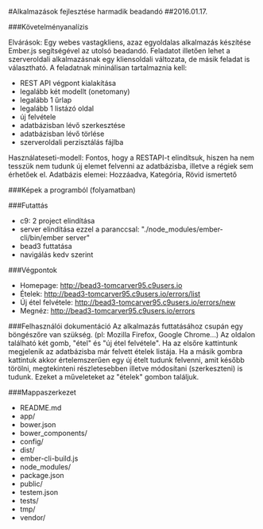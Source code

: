 #Alkalmazások fejlesztése harmadik beadandó
##2016.01.17.

###Követelményanalízis

Elvárások:
Egy webes vastagkliens, azaz egyoldalas alkalmazás készítése Ember.js segítségével az utolsó beadandó. Feladatot illetően lehet a szerveroldali alkalmazásnak egy kliensoldali változata, de másik feladat is választható. A feladatnak mininálisan tartalmaznia kell:

* REST API végpont kialakítása
* legalább két modellt (onetomany)
* legalább 1 űrlap
* legalább 1 listázó oldal
* új felvétele
* adatbázisban lévő szerkesztése
* adatbázisban lévő törlése
* szerveroldali perzisztálás fájlba

Használateseti-modell:
Fontos, hogy a RESTAPI-t elindítsuk, hiszen ha nem tesszük nem tudunk új elemet felvenni az adatbázisba, illetve a régiek sem érhetőek el.
Adatbázis elemei: Hozzáadva, Kategória, Rövid ismertető

###Képek a programból
(folyamatban)


###Futattás
* c9: 2 project elindítása
* server elindítása ezzel a paranccsal: "./node_modules/ember-cli/bin/ember server"
* bead3 futtatása
* navigálás kedv szerint

###Végpontok
* Homepage: http://bead3-tomcarver95.c9users.io
* Ételek: http://bead3-tomcarver95.c9users.io/errors/list
* Új étel felvétele: http://bead3-tomcarver95.c9users.io/errors/new
* Megnéz: http://bead3-tomcarver95.c9users.io/errors


###Felhasználói dokumentáció
Az alkalmazás futtatásához csupán egy böngészőre van szükség. (pl: Mozilla Firefox, Google Chrome...) Az oldalon található két gomb, "étel" és "új étel felvétele". Ha az elsőre kattintunk megjelenik az adatbázisba már felvett ételek listája.
Ha a másik gombra kattintuk akkor értelemszerűen egy új ételt tudunk felvenni, amit később törölni, megtekinteni részletesebben illetve módosítani (szerkeszteni) is tudunk. Ezeket a műveleteket az "ételek" gombon találjuk.

###Mappaszerkezet

* README.md
* app/
* bower.json
* bower_components/
* config/
* dist/
* ember-cli-build.js
* node_modules/
* package.json
* public/
* testem.json
* tests/
* tmp/
* vendor/

